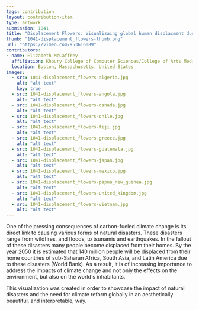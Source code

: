 ```yaml
---
tags: contribution
layout: contribution-item
type: artwork
submission: 1041
title: "Displacement Flowers: Visualizaing global human displacment due to natural disasters"
thumb: "1041-displacement_flowers-thumb.png"
url: "https://vimeo.com/953616089"
contributors: 
- name: Elizabeth McCaffrey
  affiliation: Khoury College of Computer Sciences/College of Arts Media and Design, Northeastern University
  location: Boston, Massachusetts, United States
images: 
  - src: 1041-displacement_flowers-algeria.jpg
    alt: "alt text"
    key: true
  - src: 1041-displacement_flowers-angola.jpg
    alt: "alt text"
  - src: 1041-displacement_flowers-canada.jpg
    alt: "alt text"
  - src: 1041-displacement_flowers-chile.jpg
    alt: "alt text"
  - src: 1041-displacement_flowers-fiji.jpg
    alt: "alt text"
  - src: 1041-displacement_flowers-greece.jpg
    alt: "alt text"
  - src: 1041-displacement_flowers-guatemala.jpg
    alt: "alt text"
  - src: 1041-displacement_flowers-japan.jpg
    alt: "alt text"
  - src: 1041-displacement_flowers-mexico.jpg
    alt: "alt text"
  - src: 1041-displacement_flowers-papua_new_guinea.jpg
    alt: "alt text"
  - src: 1041-displacement_flowers-united_kingdom.jpg
    alt: "alt text"
  - src: 1041-displacement_flowers-vietnam.jpg
    alt: "alt text"
---
```


One of the pressing consequences of carbon-fueled climate change is its
direct link to causing various forms of natural disasters. These
disasters range from wildfires, and floods, to tsunamis and earthquakes.
In the fallout of these disasters many people become displaced from
their homes. By the year 2050 it is estimated that 140 million people
will be displaced from their home countries of sub-Saharan Africa, South
Asia, and Latin America due to these disasters (World Bank). As a
result, it is of increasing importance to address the impacts of climate
change and not only the effects on the environment, but also on the
world's inhabitants.

This visualization was created in order to showcase the impact of
natural disasters and the need for climate reform globally in an
aesthetically beautiful, and interpretable, way.
